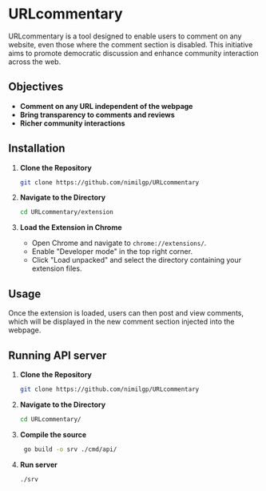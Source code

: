 # URLcommentary
URLcommentary is a tool designed to enable users to comment on any website, even those where the comment section is disabled. This initiative aims to promote democratic discussion and enhance community interaction across the web.

## Objectives
- **Comment on any URL independent of the webpage**
- **Bring transparency to comments and reviews**
- **Richer community interactions**

## Installation

1. **Clone the Repository**

    ```bash
    git clone https://github.com/nimilgp/URLcommentary
    ```

2. **Navigate to the Directory**

    ```bash
    cd URLcommentary/extension
    ```

3. **Load the Extension in Chrome**

    - Open Chrome and navigate to `chrome://extensions/`.
    - Enable "Developer mode" in the top right corner.
    - Click "Load unpacked" and select the directory containing your extension files.

## Usage

Once the extension is loaded,  users can then post and view comments, which will be displayed in the new comment section injected into the webpage.

## Running API server

1. **Clone the Repository**

    ```bash
    git clone https://github.com/nimilgp/URLcommentary
    ```

2. **Navigate to the Directory**

    ```bash
    cd URLcommentary/
    ```
3. **Compile the source**

   ```bash
    go build -o srv ./cmd/api/ 
   ```
4. **Run server**
   ```bash
   ./srv
   ```
